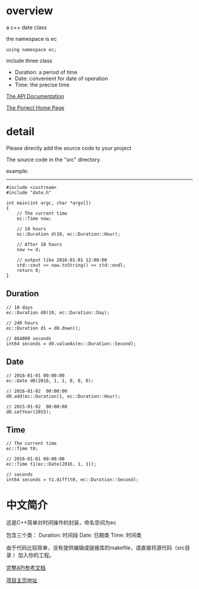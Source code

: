 # overview
a c++ date class

the namespace is ec

```
using namespace ec;
```


include three class

- Duration:  a period of time
- Date: convenient for date of operation
- Time: the precise time

[The API Documentation](http://www.baiyy.com/public/project/ecdate/index.html)

[The Porject Home Page](http://www.baiyy.com/portal/page/index/id/23)

# detail
Please directly add the source code to your project
 
The source code in the "src" directory.

example:

---

```
#include <iostream>
#include "date.h"

int main(int argc, char *argv[])
{
    // The current time
    ec::Time now;
    
    // 10 hours
    ec::Duration d(10, ec::Duration::Hour);
    
    // After 10 hours
    now += d;
    
    // output like 2016-01-01 12:00:00
    std::cout << now.toString() << std::endl;
    return 0;
}
```
## Duration

```
// 10 days
ec::Duration d0(10, ec::Duration::Day);

// 240 hours
ec::Duration d1 = d0.down();

// 864000 seconds
int64 seconds = d0.valueAs(ec::Duration::Second);

```

## Date

```
// 2016-01-01 00:00:00
ec::Date d0(2016, 1, 1, 0, 0, 0);

// 2016-01-02  00:00:00
d0.add(ec::Duration(1, ec::Duration::Hour);

// 2015-01-02  00:00:00
d0.setYear(2015);
```

## Time

```
// The current time 
ec::Time t0;

// 2016-01-01 00:00:00
ec::Time t1(ec::Date(2016, 1, 1));

// seconds
int64 seconds = t1.diff(t0, ec::Duration::Second);
```

# 中文简介
这是C++简单对时间操作的封装，命名空间为ec

包含三个类：
Duration: 时间段
Date: 日期类
Time: 时间类

由于代码比较简单，没有提供编辑成链接库的makefile，请直接将源代码（src目录 ）加入你的工程。


[完整API参考文档](http://www.baiyy.com/public/project/ecdate/index.html)

[项目主页地址](http://www.baiyy.com/portal/page/index/id/23)
